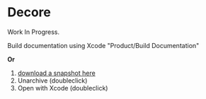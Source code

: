 # Decore

Work In Progress.

Build documentation using Xcode "Product/Build Documentation"

**Or**

1. [download a snapshot here](docs/Decore.doccarchive.zip) 
2. Unarchive (doubleclick)
3. Open with Xcode (doubleclick)

